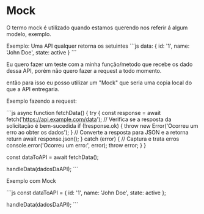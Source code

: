 # Mock

O termo mock é utilizado quando estamos querendo nos referir á algum modelo, exemplo.

Exemplo:
Uma API qualquer retorna os setuintes 
´´´js
data: {
  id: '1',
  name: 'John Doe',
  state: active
}
´´´

Eu quero fazer um teste com a minha função/metodo que recebe os dado dessa API, porém não quero fazer a request a todo momento.

então para isso eu posso utilizar um "Mock" que seria uma copia local do que a API entregaria.

Exemplo fazendo a request:

´´´js
async function fetchData() {
  try {
    const response = await fetch('https://api.example.com/data');
    // Verifica se a resposta da solicitação é bem-sucedida
    if (!response.ok) {
      throw new Error('Ocorreu um erro ao obter os dados');
    }
    // Converte a resposta para JSON e a retorna
    return await response.json();
  } catch (error) {
    // Captura e trata erros
    console.error('Ocorreu um erro:', error);
    throw error;
  }
}

const dataToAPI = await fetchData();

handleData(dadosDaAPI);
´´´

Exemplo com Mock

´´´js
const dataToAPI = {
  id: '1',
  name: 'John Doe',
  state: active
};

handleData(dadosDaAPI);
´´´